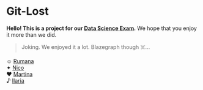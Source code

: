 # Git-Lost
**Hello! This is a project for our [Data Science Exam](https://github.com/comp-data/2024-2025).**
We hope that you enjoy it more than we did. 
> Joking. We enjoyed it a lot. Blazegraph though ☠️...

☺ [Rumana](https://github.com/rumana-mh) <br/>
✦ [Nico](https://github.com/nichothenacho64) <br/>
♥ [Martina](https://github.com/martinamrc) <br/>
♪ [Ilaria](https://github.com/theair-hub)
